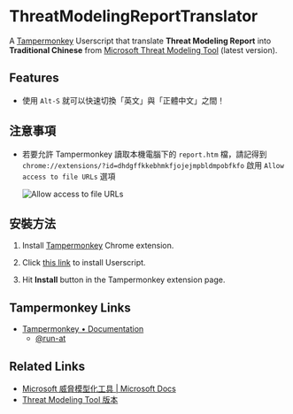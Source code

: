 # ThreatModelingReportTranslator

A [Tampermonkey](https://www.tampermonkey.net/) Userscript that translate **Threat Modeling Report** into **Traditional Chinese** from [Microsoft Threat Modeling Tool](https://aka.ms/threatmodelingtool) (latest version).

## Features

- 使用 `Alt-S` 就可以快速切換「英文」與「正體中文」之間！

## 注意事項

- 若要允許 Tampermonkey 讀取本機電腦下的 `report.htm` 檔，請記得到 `chrome://extensions/?id=dhdgffkkebhmkfjojejmpbldmpobfkfo` 啟用 `Allow access to file URLs` 選項

   ![Allow access to file URLs](https://user-images.githubusercontent.com/88981/121387173-0f511880-c97d-11eb-8c8d-e62cb5de152d.png)

## 安裝方法

1. Install [Tampermonkey](https://chrome.google.com/webstore/detail/tampermonkey/dhdgffkkebhmkfjojejmpbldmpobfkfo) Chrome extension.

2. Click [this link](https://github.com/doggy8088/ThreatModelingReportTranslator/raw/master/ThreatModelingReportTranslator.user.js) to install Userscript.

3. Hit **Install** button in the Tampermonkey extension page.

## Tampermonkey Links

- [Tampermonkey • Documentation](https://www.tampermonkey.net/documentation.php)
  - [@run-at](https://www.tampermonkey.net/documentation.php#_run_at)

## Related Links

- [Microsoft 威脅模型化工具 | Microsoft Docs](https://docs.microsoft.com/zh-tw/azure/security/develop/threat-modeling-tool?WT.mc_id=DT-MVP-4015686)
- [Threat Modeling Tool 版本](https://docs.microsoft.com/zh-tw/azure/security/develop/threat-modeling-tool-releases?WT.mc_id=DT-MVP-4015686)
